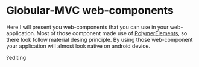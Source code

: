 # Globular-MVC web-components
Here I will present you web-components that you can use in your web-application. Most of those component made use of [PolymerElements](https://www.webcomponents.org/author/PolymerElements), so there look follow material desing principle. By using those web-component your application will almost look native on android device. 

?editing 